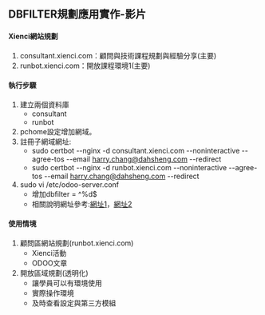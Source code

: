 ## DBFILTER規劃應用實作-影片
#### Xienci網站規劃
1. consultant.xienci.com：顧問與技術課程規劃與經驗分享(主要)
2. runbot.xienci.com：開放課程環境1(主要)

#### 執行步驟
1. 建立兩個資料庫
   + consultant
   + runbot
2. pchome設定增加網域。
3. 註冊子網域網址:
   + sudo certbot --nginx -d consultant.xienci.com --noninteractive --agree-tos --email harry.chang@dahsheng.com --redirect
   + sudo certbot --nginx -d runbot.xienci.com --noninteractive --agree-tos --email harry.chang@dahsheng.com --redirect
3. sudo vi /etc/odoo-server.conf
   + 增加dbfilter = ^%d$
   + 相關說明網址參考:[網址1](https://richsoda.com/blog/odoo-1/post/hostname-14)，[網址2](https://trobz.com/blog/odoo-4/post/all-you-need-to-know-about-db-filtering-in-odoo-16)

#### 使用情境
1. 顧問區網站規劃(runbot.xienci.com)
   + Xienci活動
   + ODOO文章
2. 開放區域規劃(透明化)
   + 讓學員可以有環境使用
   + 實際操作環境
   + 及時查看設定與第三方模組

